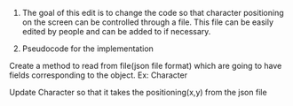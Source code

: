 1. The goal of this edit is to change the code so that character positioning on the screen can be controlled through a file. This file can be easily edited by people and can be added to if necessary.

2. Pseudocode for the implementation

Create a method to read from file(json file format) which are going to have fields corresponding to the object. Ex: Character

Update Character so that it takes the positioning(x,y) from the json file


